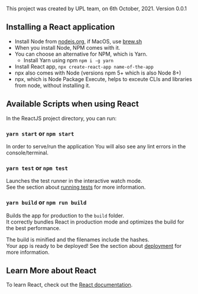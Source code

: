 This project was created by UPL team, on 6th October, 2021.
Version 0.0.1

## Installing a React application
- Install Node from [nodejs.org](https://nodejs.org/en/), if MacOS, use [brew.sh](https://docs.brew.sh/FAQ)
- When you install Node, NPM comes with it.
- You can choose an alternative for NPM, which is Yarn.
    - Install Yarn using npm `npm i -g yarn`
- Install React app, `npx create-react-app name-of-the-app`
- npx also comes with Node (versions npm 5+ which is also Node 8+)
- npx, which is Node Package Execute, helps to exceute CLIs and libraries from node, without installing it.

## Available Scripts when using React
In the ReactJS project directory, you can run:
### `yarn start` or `npm start`
In order to serve/run the application
You will also see any lint errors in the console/terminal.

### `yarn test` or `npm test`
Launches the test runner in the interactive watch mode.\
See the section about [running tests](https://facebook.github.io/create-react-app/docs/running-tests) for more information.

### `yarn build` or `npm run build`
Builds the app for production to the `build` folder.\
It correctly bundles React in production mode and optimizes the build for the best performance.

The build is minified and the filenames include the hashes.\
Your app is ready to be deployed!
See the section about [deployment](https://facebook.github.io/create-react-app/docs/deployment) for more information.


## Learn More about React
To learn React, check out the [React documentation](https://reactjs.org/).
